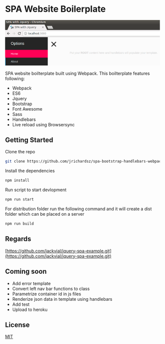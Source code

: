 # SPA Website Boilerplate

![screenshot.png](screenshot.png)

SPA website boilterplate built using Webpack. This boilterplate features following:

- Webpack
- ES6
- Jquery
- Bootstrap
- Font Awesome
- Sass
- Handlebars
- Live reload using Browsersync

## Getting Started

Clone the repo

```sh
git clone https://github.com/jrichardsz/spa-bootstrap-handlebars-webpack-kickstarter.git
```

Install the dependencies

```sh
npm install
```

Run script to start devlopment
```sh
npm run start
```

For distribution folder run the following command and it will create a dist folder which can be placed on a server
```sh
npm run build
```

## Regards

[https://github.com/jackvial/jquery-spa-example.git](https://github.com/jackvial/jquery-spa-example.git)

## Coming soon

- Add error template
- Convert left nav bar functions to class
- Parametrize container id in js files
- Renderize json data in template using handlebars
- Add test
- Upload to heroku



## License
[MIT](LICENSE)
